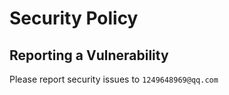 # Security Policy

## Reporting a Vulnerability

Please report security issues to `1249648969@qq.com`
